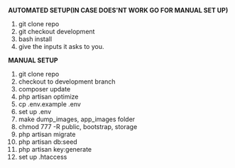 <b>AUTOMATED SETUP(IN CASE DOES'NT WORK GO FOR MANUAL SET UP)</b> <br/>
1. git clone repo <br/>
2. git checkout development <br/>
3. bash install <br/>
4. give the inputs it asks to you. <br/>

<b>MANUAL SETUP</b> <br/>
1. git clone repo <br/>
2. checkout to development branch <br/>
3. composer update <br/>
4. php artisan optimize <br/>
5. cp .env.example .env <br/>
6. set up .env <br/>
7. make dump_images, app_images folder <br/>
8. chmod 777 -R public, bootstrap, storage <br/>
9. php artisan migrate <br/>
10. php artisan db:seed <br/>
11. php artisan key:generate <br/>
12. set up .htaccess <br/>
